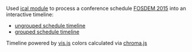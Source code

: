 Used [ical module](https://github.com/peterbraden/ical.js) to process
a conference schedule [FOSDEM 2015](https://fosdem.org/2015/schedule/ical)
into an interactive timeline:

* [ungrouped schedule timeline](http://rawgit.com/JosePedroDias/icalTimeline/master/displaySchedule.html)
* [grouped   schedule timeline](http://rawgit.com/JosePedroDias/icalTimeline/master/displaySchedule.html#grouped)

Timeline powered by [vis.js](http://visjs.org/)
colors calculated via [chroma.js](https://github.com/gka/chroma.js)

